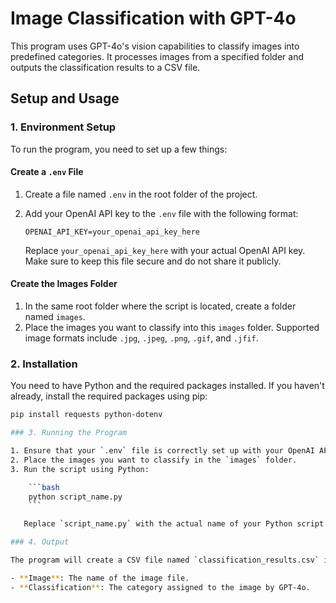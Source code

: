 # Image Classification with GPT-4o

This program uses GPT-4o's vision capabilities to classify images into predefined categories. It processes images from a specified folder and outputs the classification results to a CSV file.

## Setup and Usage

### 1. Environment Setup

To run the program, you need to set up a few things:

#### Create a `.env` File

1. Create a file named `.env` in the root folder of the project.
2. Add your OpenAI API key to the `.env` file with the following format:

    ```plaintext
    OPENAI_API_KEY=your_openai_api_key_here
    ```

   Replace `your_openai_api_key_here` with your actual OpenAI API key. Make sure to keep this file secure and do not share it publicly.

#### Create the Images Folder

1. In the same root folder where the script is located, create a folder named `images`.
2. Place the images you want to classify into this `images` folder. Supported image formats include `.jpg`, `.jpeg`, `.png`, `.gif`, and `.jfif`.

### 2. Installation

You need to have Python and the required packages installed. If you haven't already, install the required packages using pip:

```bash
pip install requests python-dotenv

### 3. Running the Program

1. Ensure that your `.env` file is correctly set up with your OpenAI API key.
2. Place the images you want to classify in the `images` folder.
3. Run the script using Python:

    ```bash
    python script_name.py
    ```

   Replace `script_name.py` with the actual name of your Python script file.

### 4. Output

The program will create a CSV file named `classification_results.csv` in the root folder of the project. This file will contain the classification results for each image processed. The CSV file will have two columns:

- **Image**: The name of the image file.
- **Classification**: The category assigned to the image by GPT-4o.

